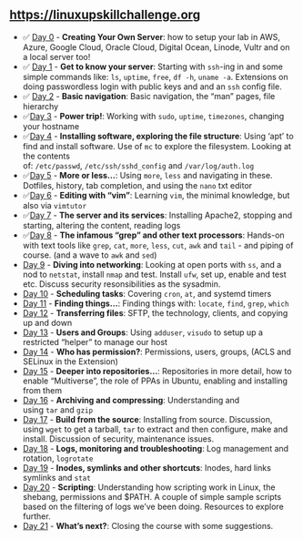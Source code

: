## https://linuxupskillchallenge.org
- ✅ [Day 0](https://linuxupskillchallenge.org/00/) - **Creating Your Own Server**: how to setup your lab in AWS, Azure, Google Cloud, Oracle Cloud, Digital Ocean, Linode, Vultr and on a local server too!
- ✅ [Day 1](https://linuxupskillchallenge.org/01/) - **Get to know your server**: Starting with `ssh`-ing in and some simple commands like: `ls`, `uptime`, `free`, `df -h`, `uname -a`. Extensions on doing passwordless login with public keys and and an `ssh` config file.
- ✅ [Day 2](https://linuxupskillchallenge.org/02/) - **Basic navigation**: Basic navigation, the “man” pages, file hierarchy
- ✅[Day 3](https://linuxupskillchallenge.org/03/) - **Power trip!**: Working with `sudo`, `uptime`, `timezones`, changing your hostname
- ✅[Day 4](https://linuxupskillchallenge.org/04/) - **Installing software, exploring the file structure**: Using ‘apt’ to find and install software. Use of `mc` to explore the filesystem. Looking at the contents of: `/etc/passwd`, `/etc/ssh/sshd_config` and `/var/log/auth.log`
- ✅[Day 5](https://linuxupskillchallenge.org/05/) - **More or less…**: Using `more`, `less` and navigating in these. Dotfiles, history, tab completion, and using the `nano` txt editor
- ✅[Day 6](https://linuxupskillchallenge.org/06/) - **Editing with “vim”**: Learning `vim`, the minimal knowledge, but also via `vimtutor`
- ✅[Day 7](https://linuxupskillchallenge.org/07/) - **The server and its services**: Installing Apache2, stopping and starting, altering the content, reading logs
- ✅[Day 8](https://linuxupskillchallenge.org/08/) - **The infamous “grep” and other text processors**: Hands-on with text tools like `grep`, `cat`, `more`, `less`, `cut`, `awk` and `tail` - and piping of course. (and a wave to `awk` and `sed`)
- [Day 9](https://linuxupskillchallenge.org/09/) - **Diving into networking**: Looking at open ports with `ss`, and a nod to `netstat`, install `nmap` and test. Install `ufw`, set up, enable and test etc. Discuss security resonsibilities as the sysadmin.
- [Day 10](https://linuxupskillchallenge.org/10/) - **Scheduling tasks**: Covering `cron`, `at`, and systemd timers
- [Day 11](https://linuxupskillchallenge.org/11/) - **Finding things…**: Finding things with: `locate`, `find`, `grep`, `which`
- [Day 12](https://linuxupskillchallenge.org/12/) - **Transferring files**: SFTP, the technology, clients, and copying up and down
- [Day 13](https://linuxupskillchallenge.org/13/) - **Users and Groups**: Using `adduser`, `visudo` to setup up a restricted “helper” to manage our host
- [Day 14](https://linuxupskillchallenge.org/14/) - **Who has permission?**: Permissions, users, groups, (ACLS and SELinux in the Extension)
- [Day 15](https://linuxupskillchallenge.org/15/) - **Deeper into repositories…**: Repositories in more detail, how to enable “Multiverse”, the role of PPAs in Ubuntu, enabling and installing from them
- [Day 16](https://linuxupskillchallenge.org/16/) - **Archiving and compressing**: Understanding and using `tar` and `gzip`
- [Day 17](https://linuxupskillchallenge.org/17/) - **Build from the source**: Installing from source. Discussion, using `wget` to get a tarball, `tar` to extract and then configure, make and install. Discussion of security, maintenance issues.
- [Day 18](https://linuxupskillchallenge.org/18/) - **Logs, monitoring and troubleshooting**: Log management and rotation, `logrotate`
- [Day 19](https://linuxupskillchallenge.org/19/) - **Inodes, symlinks and other shortcuts**: Inodes, hard links symlinks and `stat`
- [Day 20](https://linuxupskillchallenge.org/20/) - **Scripting**: Understanding how scripting work in Linux, the shebang, permissions and $PATH. A couple of simple sample scripts based on the filtering of logs we’ve been doing. Resources to explore further.
- [Day 21](https://linuxupskillchallenge.org/21/) - **What’s next?**: Closing the course with some suggestions.